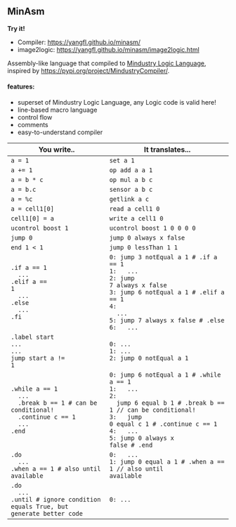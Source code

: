 ## MinAsm

**Try it!**
* Compiler: https://yangfl.github.io/minasm/
* image2logic: https://yangfl.github.io/minasm/image2logic.html

Assembly-like language that compiled to [Mindustry Logic Language](https://mindustrygame.github.io/wiki/logic/0-introduction/), inspired by https://pypi.org/project/MindustryCompiler/.

#### features:

* superset of Mindustry Logic Language, any Logic code is valid here!
* line-based macro language
* control flow
* comments
* easy-to-understand compiler

| You write.. | It translates... |
|--|--|
| `a = 1` | `set a 1` |
| `a += 1` | `op add a a 1` |
| `a = b * c` | `op mul a b c` |
| `a = b.c` | `sensor a b c` |
| `a = %c` | `getlink a c` |
| `a = cell1[0]` | `read a cell1 0` |
| `cell1[0] = a` | `write a cell1 0` |
| `ucontrol boost 1` | `ucontrol boost 1 0 0 0 0` |
| `jump 0` | `jump 0 always x false` |
| `end 1 < 1` | `jump 0 lessThan 1 1` |
| <code>.if a == 1<br />&nbsp;&nbsp;...<br />.elif a == 1<br />&nbsp;&nbsp;...<br />.else<br />&nbsp;&nbsp;...<br />.fi</code> | <code>0: jump 3 notEqual a 1  # .if a == 1<br />1: &nbsp;&nbsp;...<br />2: jump 7 always x false<br />3: jump 6 notEqual a 1  # .elif a == 1<br />4: &nbsp;&nbsp;...<br />5: jump 7 always x false  # .else<br />6: &nbsp;&nbsp;...</code> |
| <code>.label start<br />...<br />...<br />jump start a != 1</code> | <code>0: ...<br />1: ...<br />2: jump 0 notEqual a 1</code>
| <code>.while a == 1<br />&nbsp;&nbsp;...<br />&nbsp;&nbsp;.break b == 1  # can be conditional!<br />&nbsp;&nbsp;.continue c == 1<br />&nbsp;&nbsp;...<br />.end</code> | <code>0: jump 6 notEqual a 1  # .while a == 1<br />1: &nbsp;&nbsp;...<br />2: &nbsp;&nbsp;jump 6 equal b 1  # .break b == 1  // can be conditional!<br />3: &nbsp;&nbsp;jump 0 equal c 1  # .continue c == 1<br />4: &nbsp;&nbsp;...<br />5: jump 0 always x false  # .end</code>
| <code>.do<br />&nbsp;&nbsp;...<br />.when a == 1  # also until available</code> | <code>0: &nbsp;&nbsp;...<br />1: jump 0 equal a 1  # .when a == 1  // also until available</code>
| <code>.do<br />&nbsp;&nbsp;...<br />.until  # ignore condition equals True, but generate better code</code> | <code>0:   ...</code>
